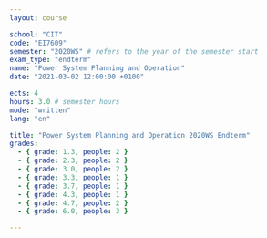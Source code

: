 ```yaml
---
layout: course

school: "CIT"
code: "EI7609"
semester: "2020WS" # refers to the year of the semester start
exam_type: "endterm"
name: "Power System Planning and Operation"
date: "2021-03-02 12:00:00 +0100"

ects: 4
hours: 3.0 # semester hours
mode: "written"
lang: "en"

title: "Power System Planning and Operation 2020WS Endterm"
grades:
  - { grade: 1.3, people: 2 }
  - { grade: 2.3, people: 2 }
  - { grade: 3.0, people: 2 }
  - { grade: 3.3, people: 1 }
  - { grade: 3.7, people: 1 }
  - { grade: 4.3, people: 1 }
  - { grade: 4.7, people: 2 }
  - { grade: 6.0, people: 3 }

---
```



